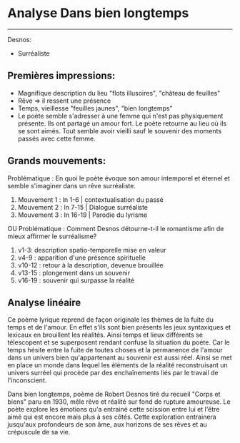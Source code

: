 # Analyse Dans bien longtemps

---

Desnos:

* Surréaliste

## Premières impressions:

* Magnifique description du lieu "flots illusoires", "château de feuilles"
* Rêve => il ressent une présence
* Temps, vieillesse "feuilles jaunes", "bien longtemps"
* Le poète semble s'adresser à une femme qui n'est pas physiquement présente. Ils ont partagé un amour fort. Le poète retourne au lieu où ils se sont aimés. Tout semble avoir vieilli sauf le souvenir des moments passés avec cette femme.

## Grands mouvements: 

Problématique : En quoi le poète évoque son amour intemporel et éternel et semble s'imaginer dans un rêve surréaliste. 

1. Mouvement 1 : ln 1-6 | contextualisation du passé 
2. Mouvement 2 : ln 7-15 | Dialogue surréaliste 
3. Mouvement 3 : ln 16-19 | Parodie du lyrisme

OU
Problématique : Comment Desnos détourne-t-il le romantisme afin de mieux affirmer le surréalisme?

1. v1-3: description spatio-temporelle mise en valeur 
2. v4-9 : apparition d'une présence spirituelle
3. v10-12 : retour à la description, devenue brouillée
4. v13-15 : plongement dans un souvenir
5. v16-19 : souvenir qui surpasse la réalité

## Analyse linéaire

Ce poème lyrique reprend de façon originale les thèmes de la fuite du temps et de l'amour. En effet s'ils sont bien présents les jeux syntaxiques et lexicaux en brouillent les réalités. Ainsi temps et lieux différents se télescopent et se superposent rendant confuse la situation du poète. 
Car le temps hésite entre la fuite de toutes choses et la permanence de l'amour dans un univers bien qu'appartenant au souvenir est aussi réel.
Ainsi se met en place un monde dans lequel les éléments de la réalité reconstruisant un univers surréel qui procède par des enchaînements liés par le travail de l'inconscient.



Dans bien longtemps, poème de Robert Desnos tiré du recueil "Corps et biens" paru en 1930, mêle rêve et réalité sur fond de rupture amoureuse. Le poète explore les émotions qu'a entrainé cette scission entre lui et l'être aimé qui est encore mais plus à ses côtés. Cette exploration entrainera jusqu'aux profondeurs de son âme, aux horizons de ses rêves et au crépuscule de sa vie. 